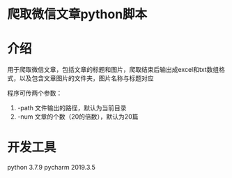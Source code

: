 # 爬取微信文章python脚本

# 介绍
用于爬取微信文章，包括文章的标题和图片，爬取结束后输出成excel和txt数组格式，以及包含文章图片的文件夹，图片名称与标题对应

程序可传两个参数：
1. -path 文件输出的路径，默认为当前目录
2. -num 文章的个数（20的倍数），默认为20篇

# 开发工具
python 3.7.9
pycharm 2019.3.5